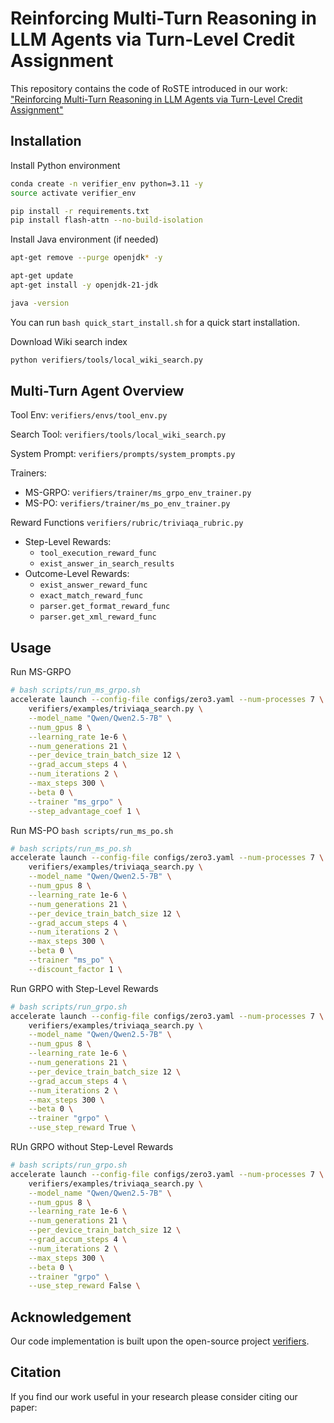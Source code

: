 # Reinforcing Multi-Turn Reasoning in LLM Agents via Turn-Level Credit Assignment

This repository contains the code of RoSTE introduced in our work: ["Reinforcing Multi-Turn Reasoning in LLM Agents via Turn-Level Credit Assignment"]()

## Installation

Install Python environment
```bash
conda create -n verifier_env python=3.11 -y
source activate verifier_env

pip install -r requirements.txt
pip install flash-attn --no-build-isolation
```

Install Java environment (if needed)
```bash
apt-get remove --purge openjdk* -y

apt-get update
apt-get install -y openjdk-21-jdk

java -version
```

You can run `bash quick_start_install.sh` for a quick start installation.

Download Wiki search index 
```bash
python verifiers/tools/local_wiki_search.py
```

## Multi-Turn Agent Overview

Tool Env: `verifiers/envs/tool_env.py`

Search Tool: `verifiers/tools/local_wiki_search.py`

System Prompt: `verifiers/prompts/system_prompts.py`

Trainers:
- MS-GRPO: `verifiers/trainer/ms_grpo_env_trainer.py`
- MS-PO: `verifiers/trainer/ms_po_env_trainer.py`

Reward Functions `verifiers/rubric/triviaqa_rubric.py`
- Step-Level Rewards:
    - `tool_execution_reward_func`
    - `exist_answer_in_search_results`
- Outcome-Level Rewards:
    - `exist_answer_reward_func`
    - `exact_match_reward_func`
    - `parser.get_format_reward_func`
    - `parser.get_xml_reward_func`


## Usage

Run MS-GRPO
```bash
# bash scripts/run_ms_grpo.sh
accelerate launch --config-file configs/zero3.yaml --num-processes 7 \
    verifiers/examples/triviaqa_search.py \
    --model_name "Qwen/Qwen2.5-7B" \
    --num_gpus 8 \
    --learning_rate 1e-6 \
    --num_generations 21 \
    --per_device_train_batch_size 12 \
    --grad_accum_steps 4 \
    --num_iterations 2 \
    --max_steps 300 \
    --beta 0 \
    --trainer "ms_grpo" \
    --step_advantage_coef 1 \
```

Run MS-PO `bash scripts/run_ms_po.sh`
```bash
# bash scripts/run_ms_po.sh
accelerate launch --config-file configs/zero3.yaml --num-processes 7 \
    verifiers/examples/triviaqa_search.py \
    --model_name "Qwen/Qwen2.5-7B" \
    --num_gpus 8 \
    --learning_rate 1e-6 \
    --num_generations 21 \
    --per_device_train_batch_size 12 \
    --grad_accum_steps 4 \
    --num_iterations 2 \
    --max_steps 300 \
    --beta 0 \
    --trainer "ms_po" \
    --discount_factor 1 \
```

Run GRPO with Step-Level Rewards
```bash
# bash scripts/run_grpo.sh
accelerate launch --config-file configs/zero3.yaml --num-processes 7 \
    verifiers/examples/triviaqa_search.py \
    --model_name "Qwen/Qwen2.5-7B" \
    --num_gpus 8 \
    --learning_rate 1e-6 \
    --num_generations 21 \
    --per_device_train_batch_size 12 \
    --grad_accum_steps 4 \
    --num_iterations 2 \
    --max_steps 300 \
    --beta 0 \
    --trainer "grpo" \
    --use_step_reward True \
```

RUn GRPO without Step-Level Rewards
```bash
# bash scripts/run_grpo.sh
accelerate launch --config-file configs/zero3.yaml --num-processes 7 \
    verifiers/examples/triviaqa_search.py \
    --model_name "Qwen/Qwen2.5-7B" \
    --num_gpus 8 \
    --learning_rate 1e-6 \
    --num_generations 21 \
    --per_device_train_batch_size 12 \
    --grad_accum_steps 4 \
    --num_iterations 2 \
    --max_steps 300 \
    --beta 0 \
    --trainer "grpo" \
    --use_step_reward False \
```

## Acknowledgement

Our code implementation is built upon the open-source project [verifiers](https://github.com/willccbb/verifiers).

## Citation

If you find our work useful in your research please consider citing our paper:
```

```